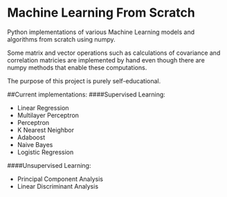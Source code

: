 # Machine Learning From Scratch

Python implementations of various Machine Learning models and algorithms from scratch using numpy.

Some matrix and vector operations such as calculations of covariance and correlation matricies are
implemented by hand even though there are numpy methods that enable these computations. 

The purpose of this project is purely self-educational.

##Current implementations:
####Supervised Learning:
- Linear Regression
- Multilayer Perceptron
- Perceptron
- K Nearest Neighbor
- Adaboost
- Naive Bayes
- Logistic Regression

####Unsupervised Learning:
- Principal Component Analysis
- Linear Discriminant Analysis
